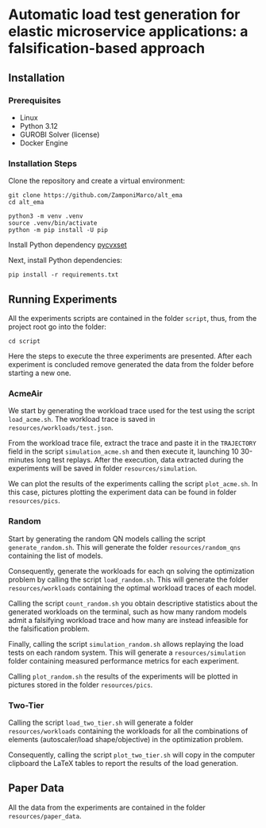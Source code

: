 # Automatic load test generation for elastic microservice applications: a falsification-based approach

## Installation

### Prerequisites

- Linux
- Python 3.12
- GUROBI Solver (license)
- Docker Engine

### Installation Steps

Clone the repository and create a virtual environment:

```
git clone https://github.com/ZamponiMarco/alt_ema
cd alt_ema

python3 -m venv .venv
source .venv/bin/activate
python -m pip install -U pip
```

Install Python dependency [pycvxset](https://github.com/merlresearch/pycvxset)

Next, install Python dependencies:
```
pip install -r requirements.txt
```

## Running Experiments

All the experiments scripts are contained in the folder `script`, thus, from the project root go into the folder:

```
cd script
```

Here the steps to execute the three experiments are presented. After each experiment is concluded remove generated the data from the folder before starting a new one.

### AcmeAir

We start by generating the workload trace used for the test using the script `load_acme.sh`. The workload trace is saved in `resources/workloads/test.json`.

From the workload trace file, extract the trace and paste it in the `TRAJECTORY` field in the script `simulation_acme.sh` and then execute it, launching 10 30-minutes long test replays. After the execution, data extracted during the experiments will be saved in folder `resources/simulation`.

We can plot the results of the experiments calling the script `plot_acme.sh`. In this case, pictures plotting the experiment data can be found in folder `resources/pics`.

### Random

Start by generating the random QN models calling the script `generate_random.sh`. This will generate the folder `resources/random_qns` containing the list of models.

Consequently, generate the workloads for each qn solving the optimization problem by calling the script `load_random.sh`. This will generate the folder `resources/workloads` containing the optimal workload traces of each model.

Calling the script `count_random.sh` you obtain descriptive statistics about the generated workloads on the terminal, such as how many random models admit a falsifying workload trace and how many are instead infeasible for the falsification problem.

Finally, calling the script `simulation_random.sh` allows replaying the load tests on each random system. This will generate a `resources/simulation` folder containing measured performance metrics for each experiment.

Calling `plot_random.sh` the results of the experiments will be plotted in pictures stored in the folder `resources/pics`.

### Two-Tier

Calling the script `load_two_tier.sh` will generate a folder `resources/workloads` containing the workloads for all the combinations of elements (autoscaler/load shape/objective) in the optimization problem.

Consequently, calling the script `plot_two_tier.sh` will copy in the computer clipboard the LaTeX tables to report the results of the load generation.

## Paper Data

All the data from the experiments are contained in the folder `resources/paper_data`.